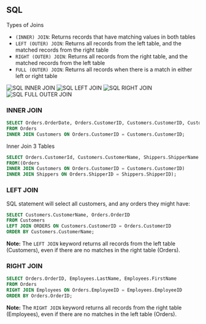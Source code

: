 ## SQL

Types of Joins

- `(INNER) JOIN`: Returns records that have matching values in both tables
- `LEFT (OUTER) JOIN`: Returns all records from the left table, and the matched records from the right table
- `RIGHT (OUTER) JOIN`: Returns all records from the right table, and the matched records from the left table
- `FULL (OUTER) JOIN`: Returns all records when there is a match in either left or right table

![SQL INNER JOIN](https://www.w3schools.com/sql/img_innerjoin.gif) ![SQL LEFT JOIN](https://www.w3schools.com/sql/img_leftjoin.gif) ![SQL RIGHT JOIN](https://www.w3schools.com/sql/img_rightjoin.gif) ![SQL FULL OUTER JOIN](https://www.w3schools.com/sql/img_fulljoin.gif)



### INNER JOIN 

```sql
SELECT Orders.OrderDate, Orders.CustomerID, Customers.CustomerID, Customers.CustomerName
FROM Orders
INNER JOIN Customers ON Orders.CustomerID = Customers.CustomerID;
```

Inner Join 3 Tables

```sql
SELECT Orders.CustomerId, Customers.CustomerName, Shippers.ShipperName
FROM((Orders
INNER JOIN Customers ON Orders.CustomerID = Customers.CustomerID)
INNER JOIN Shippers ON Orders.ShipperID = Shippers.ShipperID);
```

### LEFT JOIN

SQL statement will select all customers, and any orders they might have:

```sql
SELECT Customers.CustomerName, Orders.OrderID
FROM Customers
LEFT JOIN ORDERS ON Customers.CustomerID = Orders.CustomerID
ORDER BY Customers.CustomerName;
```

**Note:** The `LEFT JOIN` keyword returns all records from the left table (Customers), even if there are no matches in the right table (Orders).

### RIGHT JOIN

```sql
SELECT Orders.OrderID, Employees.LastName, Employees.FirstName
FROM Orders
RIGHT JOIN Employees ON Orders.EmployeeID = Employees.EmployeeID
ORDER BY Orders.OrderID;
```

**Note:** The `RIGHT JOIN` keyword returns all records from the right table (Employees), even if there are no matches in the left table (Orders).



